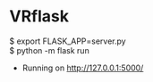 # VRflask

$ export FLASK_APP=server.py <br/>
$ python -m flask run <br/>
 * Running on http://127.0.0.1:5000/
